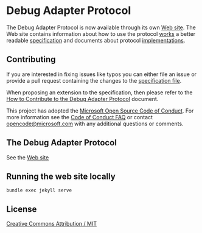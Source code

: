 # Debug Adapter Protocol

The Debug Adapter Protocol is now available through its own [Web site](https://microsoft.github.io/debug-adapter-protocol/). The Web site contains information about how to use the protocol [works](https://microsoft.github.io/debug-adapter-protocol/overview) a better readable [specification](https://microsoft.github.io/debug-adapter-protocol/specification) and documents about protocol [implementations](https://microsoft.github.io/debug-adapter-protocol/implementors/adapters/).

## Contributing
If you are interested in fixing issues like typos you can either file an issue or provide a pull request containing the changes to the [specification file](https://github.com/Microsoft/debug-adapter-protocol/blob/gh-pages/debugProtocol.json).

When proposing an extension to the specification, then please refer to the [How to Contribute to the Debug Adapter Protocol](contributing.md) document.

This project has adopted the [Microsoft Open Source Code of Conduct](https://opensource.microsoft.com/codeofconduct/). For more information see the [Code of Conduct FAQ](https://opensource.microsoft.com/codeofconduct/faq/) or contact [opencode@microsoft.com](mailto:opencode@microsoft.com) with any additional questions or comments.

## The Debug Adapter Protocol

See the [Web site](https://microsoft.github.io/debug-adapter-protocol/specification)

## Running the web site locally

```
bundle exec jekyll serve
```

## License
[Creative Commons Attribution / MIT](License.txt)
